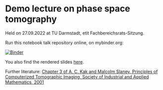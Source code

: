 # Demo lecture on phase space tomography

Held on 27.09.2022 at TU Darmstadt, etit Fachbereichsrats-Sitzung.

Run this notebook talk repository online, on mybinder.org:

[![Binder](https://mybinder.org/badge_logo.svg)](https://mybinder.org/v2/gh/aoeftiger/TUDa-demo-lecture-tomo/v1.0)

You also find the rendered slides [here](https://aoeftiger.github.io/TUDa-demo-lecture-tomo/).

Further literature:
[Chapter 3 of A. C. Kak and Malcolm Slaney, Principles of Computerized Tomographic Imaging, Society of Industrial and Applied Mathematics, 2001](https://engineering.purdue.edu/~malcolm/pct/CTI_Ch03.pdf)
